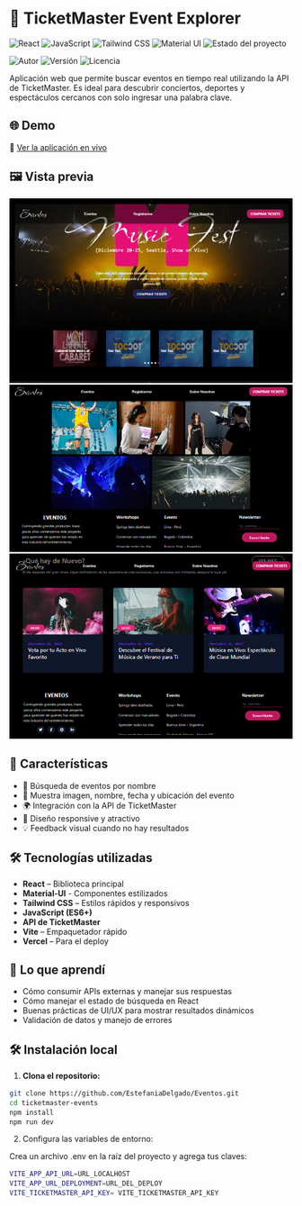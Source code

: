 # 🎫 TicketMaster Event Explorer

![React](https://img.shields.io/badge/React-20232A?style=for-the-badge&logo=react&logoColor=61DAFB)
![JavaScript](https://img.shields.io/badge/JavaScript-F7DF1E?style=for-the-badge&logo=javascript&logoColor=black)
![Tailwind CSS](https://img.shields.io/badge/Tailwind-38B2AC?style=for-the-badge&logo=tailwind-css&logoColor=white)
![Material UI](https://img.shields.io/badge/Material%20UI-0081CB?style=for-the-badge&logo=mui&logoColor=white)
![Estado del proyecto](https://img.shields.io/badge/Estado-Terminado-brightgreen?style=for-the-badge)

![Autor](https://img.shields.io/badge/Autor-Estefanía%20Delgado-blueviolet?style=for-the-badge)
![Versión](https://img.shields.io/badge/Versi%C3%B3n-1.0.0-informational?style=for-the-badge)
![Licencia](https://img.shields.io/badge/Licencia-MIT-brightgreen?style=for-the-badge)

Aplicación web que permite buscar eventos en tiempo real utilizando la API de TicketMaster. Es ideal para descubrir conciertos, deportes y espectáculos cercanos con solo ingresar una palabra clave.

## 🌐 Demo
🔗 [Ver la aplicación en vivo](https://eventos-ochre.vercel.app/)

## 🖼️ Vista previa

![screenshot-1](./src/assets/screenshot1.PNG)
![screenshot-2](./src/assets/screenshot3.PNG)
![screenshot-3](./src/assets/screenshot4.PNG)



## 🚀 Características

- 🔎 Búsqueda de eventos por nombre
- 📸 Muestra imagen, nombre, fecha y ubicación del evento
- 🌍 Integración con la API de TicketMaster
- 🎨 Diseño responsive y atractivo
- 💡 Feedback visual cuando no hay resultados

## 🛠️ Tecnologías utilizadas

- **React** – Biblioteca principal
- **Material-UI** - Componentes estilizados
- **Tailwind CSS** – Estilos rápidos y responsivos
- **JavaScript (ES6+)**
- **API de TicketMaster**
- **Vite** – Empaquetador rápido
- **Vercel** – Para el deploy

## 🧠 Lo que aprendí

- Cómo consumir APIs externas y manejar sus respuestas
- Cómo manejar el estado de búsqueda en React
- Buenas prácticas de UI/UX para mostrar resultados dinámicos
- Validación de datos y manejo de errores

## 🛠️ Instalación local

1. **Clona el repositorio:**

```bash
git clone https://github.com/EstefaniaDelgado/Eventos.git
cd ticketmaster-events
npm install
npm run dev
```

2. Configura las variables de entorno:

Crea un archivo .env en la raíz del proyecto y agrega tus claves:

```bash
VITE_APP_API_URL=URL_LOCALHOST
VITE_APP_URL_DEPLOYMENT=URL_DEL_DEPLOY
VITE_TICKETMASTER_API_KEY= VITE_TICKETMASTER_API_KEY
```


